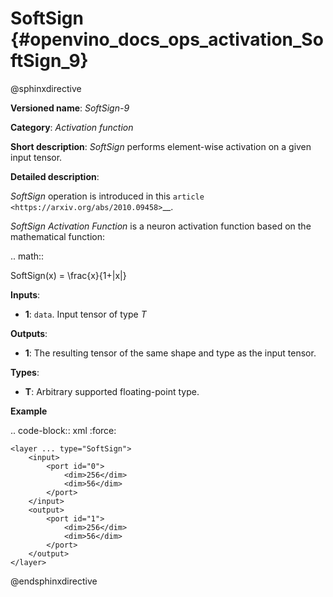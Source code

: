 # SoftSign {#openvino_docs_ops_activation_SoftSign_9}

@sphinxdirective

**Versioned name**: *SoftSign-9*

**Category**: *Activation function*

**Short description**: *SoftSign* performs element-wise activation on a given input tensor.

**Detailed description**: 

*SoftSign* operation is introduced in this `article <https://arxiv.org/abs/2010.09458>`__.

*SoftSign Activation Function* is a neuron activation function based on the mathematical function:

.. math::

   SoftSign(x) = \frac{x}{1+|x|}


**Inputs**:

* **1**: `data`. Input tensor of type *T*

**Outputs**:

* **1**: The resulting tensor of the same shape and type as the input tensor.

**Types**:

* **T**: Arbitrary supported floating-point type.

**Example**

.. code-block:: xml
   :force:

    <layer ... type="SoftSign">
        <input>
            <port id="0">
                <dim>256</dim>
                <dim>56</dim>
            </port>
        </input>
        <output>
            <port id="1">
                <dim>256</dim>
                <dim>56</dim>
            </port>
        </output>
    </layer>

@endsphinxdirective
